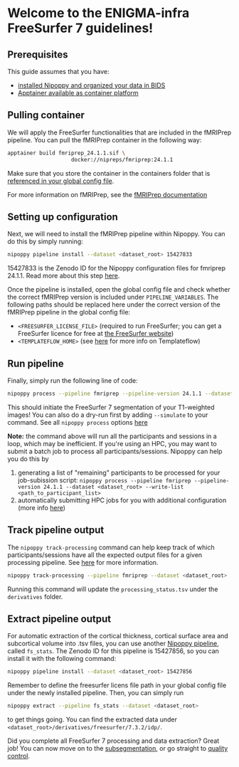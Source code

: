# Welcome to the ENIGMA-infra FreeSurfer 7 guidelines!

## Prerequisites
This guide assumes that you have:
- [installed Nipoppy and organized your data in BIDS](../../resources/data_org/setting_up_nipoppy.md)
- [Apptainer available as container platform](../../resources/how_to_guides/container_platforms.md)

## Pulling container
We will apply the FreeSurfer functionalities that are included in the fMRIPrep pipeline. You can pull the fMRIPrep container in the following way:

```bash
apptainer build fmriprep_24.1.1.sif \
                    docker://nipreps/fmriprep:24.1.1
```

Make sure that you store the container in the containers folder that is [referenced in your global config file](../../resources/how_to_guides/container_platforms.md#storing-container-images).

For more information on fMRIPrep, see the [fMRIPrep documentation](https://fmriprep.org/en/stable/)

## Setting up configuration
Next, we will need to install the fMRIPrep pipeline within Nipoppy. You can do this by simply running:

```bash
nipoppy pipeline install --dataset <dataset_root> 15427833
```

15427833 is the Zenodo ID for the Nipoppy configuration files for fmriprep 24.1.1. Read more about this step [here](../../resources/how_to_guides/getting_ENIGMA-PD_pipeline_config_files.md).

Once the pipeline is installed, open the global config file and check whether the correct fMRIPrep version is included under `PIPELINE_VARIABLES`.
The following paths should be replaced here under the correct version of the fMRIPrep pipeline in the global config file:
- `<FREESURFER_LICENSE_FILE>` (required to run FreeSurfer; you can get a FreeSurfer licence for free at [the FreeSurfer website](https://surfer.nmr.mgh.harvard.edu/registration.html))
- `<TEMPLATEFLOW_HOME>` (see [here](../../resources/how_to_guides/Templateflow_info.md) for more info on Templateflow)

## Run pipeline
Finally, simply run the following line of code:
```bash
nipoppy process --pipeline fmriprep --pipeline-version 24.1.1 --dataset <dataset_root>
```
This should initiate the FreeSurfer 7 segmentation of your T1-weighted images! You can also do a dry-run first by adding `--simulate` to your command. See all `nipoppy process` options [here](https://nipoppy.readthedocs.io/en/latest/cli_reference/process.html)

**Note:** the command above will run all the participants and sessions in a loop, which may be inefficient. If you're using an HPC, you may want to submit a batch job to process all participants/sessions. Nipoppy can help you do this by
1. generating a list of "remaining" participants to be processed for your job-subission script: `nipoppy process --pipeline fmriprep --pipeline-version 24.1.1 --dataset <dataset_root> --write-list <path_to_participant_list>`
2. automatically submitting HPC jobs for you with additional configuration (more info [here](https://nipoppy.readthedocs.io/en/latest/how_to_guides/parallelization/hpc_scheduler.html))

## Track pipeline output
The `nipoppy track-processing` command can help keep track of which participants/sessions have all the expected output files for a given processing pipeline. See [here](https://nipoppy.readthedocs.io/en/latest/how_to_guides/tracking/index.html) for more information. 
```bash
nipoppy track-processing --pipeline fmriprep --dataset <dataset_root>
```
Running this command will update the `processing_status.tsv` under the `derivatives` folder.

## Extract pipeline output
For automatic extraction of the cortical thickness, cortical surface area and subcortical volume into .tsv files, you can use another [Nipoppy pipeline](../../resources/how_to_guides/getting_ENIGMA-PD_pipeline_config_files.md), called `fs_stats`. The Zenodo ID for this pipeline is 15427856, so you can install it with the following command:
```bash
nipoppy pipeline install --dataset <dataset_root> 15427856
```
Remember to define the freesurfer licens file path in your global config file under the newly installed pipeline. Then, you can simply run 
```bash
nipoppy extract --pipeline fs_stats --dataset <dataset_root>
```
to get things going. You can find the extracted data under `<dataset_root>/derivatives/freesurfer/7.3.2/idp/`.

Did you complete all FreeSurfer 7 processing and data extraction? Great job! You can now move on to the [subsegmentation](../../resources/processing/freesurfer_subseg.md), or go straight to [quality control](../../resources/processing/fsqc.md).
